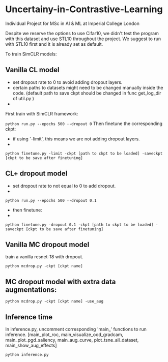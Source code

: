 # Uncertainy-in-Contrastive-Learning
Individual Project for MSc in AI &amp; ML at Imperial College London

Despite we reserve the options to use Cifar10, we didn't test the program with this dataset and use STL10 throughout the project. We suggest to run with STL10 first and it is already set as default.

To train SimCLR models:


## Vanilla CL model
- set dropout rate to 0 to avoid adding dropout layers.
- certain paths to datasets might need to be changed manually inside the code. (default path to save ckpt should be changed in func get_log_dir of util.py )
- 
First train with SimCLR framework:

`python run.py --epochs 500 --dropout 0`
Then finetune the corresponding ckpt:
- if using '-limit', this means we are not adding dropout layers.
- 
`python finetune.py -limit -ckpt [path to ckpt to be loaded] -saveckpt [ckpt to be save after finetuning]`

## CL+ dropout model
- set dropout rate to not equal to 0 to add dropout.
- 
`python run.py --epochs 500 --dropout 0.1`

- then finetune:
- 
`python finetune.py -dropout 0.1 -ckpt [path to ckpt to be loaded] -saveckpt [ckpt to be save after finetuning]`


## Vanilla MC dropout model
train a vanilla resnet-18 with dropout.

`python mcdrop.py -ckpt [ckpt name] `

## MC dropout model with extra data augmentations:

`python mcdrop.py -ckpt [ckpt name] -use_aug`

## Inference time
In inference.py, uncomment corresponding 'main_' functions to run inference.
[main_plot_roc, main_visualize_ood_gradcam, main_plot_pgd_saliency, main_aug_curve, plot_tsne_all_dataset, main_show_aug_effects]

`python inference.py`
